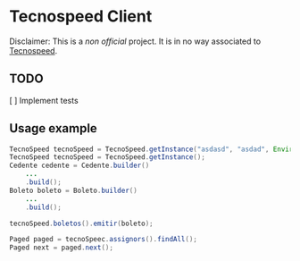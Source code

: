 # Tecnospeed Client

Disclaimer: This is a _non official_ project. It is in no way associated 
to [Tecnospeed](https://tecnospeed.com.br/).

## TODO
[ ] Implement tests

## Usage example
```java
TecnoSpeed tecnoSpeed = TecnoSpeed.getInstance("asdasd", "asdad", Environment.SANDBOX);
TecnoSpeed tecnoSpeed = TecnoSpeed.getInstance();
Cedente cedente = Cedente.builder()
    ...
    .build();
Boleto boleto = Boleto.builder()
    ...
    .build();

tecnoSpeed.boletos().emitir(boleto);

Paged paged = tecnoSpeec.assignors().findAll();
Paged next = paged.next();

```
